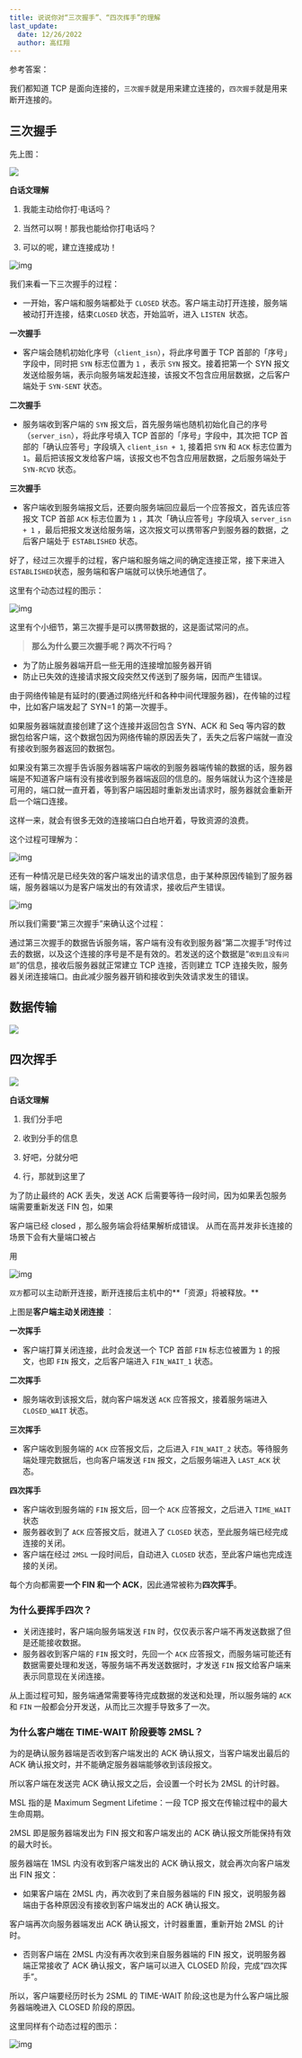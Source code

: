 ```yaml
---
title: 说说你对“三次握手”、“四次挥手”的理解
last_update:
  date: 12/26/2022
  author: 高红翔
---
```


参考答案：

我们都知道 TCP 是面向连接的，`三次握手`就是用来建立连接的，`四次握手`就是用来断开连接的。

## 三次握手

先上图：

![](https://raw.githubusercontent.com/Gao-Hongxiang/image-hosting/master/img/20221226190531.png)

**白话文理解**

1. 我能主动给你打·电话吗？

2. 当然可以啊！那我也能给你打电话吗？

3. 可以的呢，建⽴连接成功！

![img](https://p3-juejin.byteimg.com/tos-cn-i-k3u1fbpfcp/f0273720170a42d9887b4aaba58035da~tplv-k3u1fbpfcp-zoom-1.image)

我们来看一下三次握手的过程：

- 一开始，客户端和服务端都处于 `CLOSED` 状态。客户端主动打开连接，服务端被动打开连接，结束`CLOSED` 状态，开始监听，进入 `LISTEN `状态。

**一次握手**

- 客户端会随机初始化序号（`client_isn`），将此序号置于 TCP 首部的「序号」字段中，同时把 `SYN` 标志位置为 `1` ，表示 `SYN` 报文。接着把第一个 SYN 报文发送给服务端，表示向服务端发起连接，该报文不包含应用层数据，之后客户端处于 `SYN-SENT` 状态。

**二次握手**

- 服务端收到客户端的 `SYN` 报文后，首先服务端也随机初始化自己的序号（`server_isn`），将此序号填入 TCP 首部的「序号」字段中，其次把 TCP 首部的「确认应答号」字段填入 `client_isn + 1`, 接着把 `SYN` 和 `ACK` 标志位置为 `1`。最后把该报文发给客户端，该报文也不包含应用层数据，之后服务端处于 `SYN-RCVD` 状态。

**三次握手**

- 客户端收到服务端报文后，还要向服务端回应最后一个应答报文，首先该应答报文 TCP 首部 `ACK` 标志位置为 `1` ，其次「确认应答号」字段填入 `server_isn + 1` ，最后把报文发送给服务端，这次报文可以携带客户到服务器的数据，之后客户端处于 `ESTABLISHED` 状态。

好了，经过三次握手的过程，客户端和服务端之间的确定连接正常，接下来进入`ESTABLISHED`状态，服务端和客户端就可以快乐地通信了。

这里有个动态过程的图示：

![img](https://p3-juejin.byteimg.com/tos-cn-i-k3u1fbpfcp/d9b637ad47394ae286a51971b7d1567e~tplv-k3u1fbpfcp-zoom-1.image)

这里有个小细节，第三次握手是可以携带数据的，这是面试常问的点。

> **那么为什么要三次握手呢？两次不行吗？**

- 为了防止服务器端开启一些无用的连接增加服务器开销
- 防止已失效的连接请求报文段突然又传送到了服务端，因而产生错误。

由于网络传输是有延时的(要通过网络光纤和各种中间代理服务器)，在传输的过程中，比如客户端发起了 SYN=1 的第一次握手。

如果服务器端就直接创建了这个连接并返回包含 SYN、ACK 和 Seq 等内容的数据包给客户端，这个数据包因为网络传输的原因丢失了，丢失之后客户端就一直没有接收到服务器返回的数据包。

如果没有第三次握手告诉服务器端客户端收的到服务器端传输的数据的话，服务器端是不知道客户端有没有接收到服务器端返回的信息的。服务端就认为这个连接是可用的，端口就一直开着，等到客户端因超时重新发出请求时，服务器就会重新开启一个端口连接。

这样一来，就会有很多无效的连接端口白白地开着，导致资源的浪费。

这个过程可理解为：

![img](https://p3-juejin.byteimg.com/tos-cn-i-k3u1fbpfcp/eb39cfdf399c421aa1698fcff641be98~tplv-k3u1fbpfcp-zoom-1.image)

还有一种情况是已经失效的客户端发出的请求信息，由于某种原因传输到了服务器端，服务器端以为是客户端发出的有效请求，接收后产生错误。

![img](https://p3-juejin.byteimg.com/tos-cn-i-k3u1fbpfcp/defd894c70c24c3aadb0aad77d648105~tplv-k3u1fbpfcp-zoom-1.image)

所以我们需要“第三次握手”来确认这个过程：

通过第三次握手的数据告诉服务端，客户端有没有收到服务器“第二次握手”时传过去的数据，以及这个连接的序号是不是有效的。若发送的这个数据是“`收到且没有问题`”的信息，接收后服务器就正常建立 TCP 连接，否则建立 TCP 连接失败，服务器关闭连接端口。由此减少服务器开销和接收到失效请求发生的错误。

## **数据传输**

![](https://raw.githubusercontent.com/Gao-Hongxiang/image-hosting/master/img/20221226212743.png)

## 四次挥手

![](https://raw.githubusercontent.com/Gao-Hongxiang/image-hosting/master/img/20221226212930.png)

**白话文理解**

1. 我们分⼿吧

2. 收到分⼿的信息

3. 好吧，分就分吧

4. ⾏，那就到这⾥了

为了防⽌最终的 ACK 丢失，发送 ACK 后需要等待⼀段时间，因为如果丢包服务端需要重新发送 FIN 包，如果

客户端已经 closed ，那么服务端会将结果解析成错误。 从⽽在⾼并发⾮⻓连接的场景下会有⼤量端⼝被占

⽤

![img](https://p3-juejin.byteimg.com/tos-cn-i-k3u1fbpfcp/0e0aa33202914929aef538432fece844~tplv-k3u1fbpfcp-zoom-1.image)

`双方`都可以主动断开连接，断开连接后主机中的**「资源」将被释放。**

上图是**客户端主动关闭连接** ：

**一次挥手**

- 客户端打算关闭连接，此时会发送一个 TCP 首部 `FIN` 标志位被置为 `1` 的报文，也即 `FIN` 报文，之后客户端进入 `FIN_WAIT_1` 状态。

**二次挥手**

- 服务端收到该报文后，就向客户端发送 `ACK` 应答报文，接着服务端进入 `CLOSED_WAIT` 状态。

**三次挥手**

- 客户端收到服务端的 `ACK` 应答报文后，之后进入 `FIN_WAIT_2` 状态。等待服务端处理完数据后，也向客户端发送 `FIN` 报文，之后服务端进入 `LAST_ACK` 状态。

**四次挥手**

- 客户端收到服务端的 `FIN` 报文后，回一个 `ACK` 应答报文，之后进入 `TIME_WAIT` 状态
- 服务器收到了 `ACK` 应答报文后，就进入了 `CLOSED` 状态，至此服务端已经完成连接的关闭。
- 客户端在经过 `2MSL` 一段时间后，自动进入 `CLOSED` 状态，至此客户端也完成连接的关闭。

每个方向都需要**一个 FIN 和一个 ACK**，因此通常被称为**四次挥手**。

### **为什么要挥手四次？**

- 关闭连接时，客户端向服务端发送 `FIN` 时，仅仅表示客户端不再发送数据了但是还能接收数据。
- 服务器收到客户端的 `FIN` 报文时，先回一个 `ACK` 应答报文，而服务端可能还有数据需要处理和发送，等服务端不再发送数据时，才发送 `FIN` 报文给客户端来表示同意现在关闭连接。

从上面过程可知，服务端通常需要等待完成数据的发送和处理，所以服务端的 `ACK` 和 `FIN` 一般都会分开发送，从而比三次握手导致多了一次。

### **为什么客户端在 TIME-WAIT 阶段要等 2MSL？**

为的是确认服务器端是否收到客户端发出的 ACK 确认报文，当客户端发出最后的 ACK 确认报文时，并不能确定服务器端能够收到该段报文。

所以客户端在发送完 ACK 确认报文之后，会设置一个时长为 2MSL 的计时器。

MSL 指的是 Maximum Segment Lifetime：一段 TCP 报文在传输过程中的最大生命周期。

2MSL 即是服务器端发出为 FIN 报文和客户端发出的 ACK 确认报文所能保持有效的最大时长。

服务器端在 1MSL 内没有收到客户端发出的 ACK 确认报文，就会再次向客户端发出 FIN 报文：

- 如果客户端在 2MSL 内，再次收到了来自服务器端的 FIN 报文，说明服务器端由于各种原因没有接收到客户端发出的 ACK 确认报文。

客户端再次向服务器端发出 ACK 确认报文，计时器重置，重新开始 2MSL 的计时。

- 否则客户端在 2MSL 内没有再次收到来自服务器端的 FIN 报文，说明服务器端正常接收了 ACK 确认报文，客户端可以进入 CLOSED 阶段，完成“四次挥手”。

所以，客户端要经历时长为 2SML 的 TIME-WAIT 阶段;这也是为什么客户端比服务器端晚进入 CLOSED 阶段的原因。

这里同样有个动态过程的图示：

![img](https://p3-juejin.byteimg.com/tos-cn-i-k3u1fbpfcp/290fd6de63004c7396029b6d861bfe39~tplv-k3u1fbpfcp-zoom-1.image)
